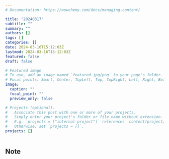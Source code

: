 ```yaml
---
# Documentation: https://wowchemy.com/docs/managing-content/

title: "20240317"
subtitle: ""
summary: ""
authors: []
tags: []
categories: []
date: 2024-03-16T15:12:03Z
lastmod: 2024-03-16T15:12:03Z
featured: false
draft: false

# Featured image
# To use, add an image named `featured.jpg/png` to your page's folder.
# Focal points: Smart, Center, TopLeft, Top, TopRight, Left, Right, BottomLeft, Bottom, BottomRight.
image:
  caption: ""
  focal_point: ""
  preview_only: false

# Projects (optional).
#   Associate this post with one or more of your projects.
#   Simply enter your project's folder or file name without extension.
#   E.g. `projects = ["internal-project"]` references `content/project/deep-learning/index.md`.
#   Otherwise, set `projects = []`.
projects: []
---
```


## Note

